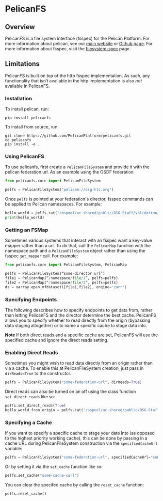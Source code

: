 # PelicanFS

## Overview

PelicanFS is a file system interface (fsspec) for the Pelican Platform.  For more information about pelican, see our [main website](https://pelicanplatform.org) or [Github page](https://github.com/PelicanPlatform/pelican). For more information about fsspec, visit the [filesystem-spec](https://filesystem-spec.readthedocs.io/en/latest/index.html) page.


## Limitations

PelicanFS is built on top of the http fsspec implementation. As such, any functionality that isn’t available in the http implementation is also *not* available in PelicanFS.

### Installation

To install pelican, run:

```
pip install pelicanfs
```

To install from source, run:

```
git clone https://github.com/PelicanPlatform/pelicanfs.git
cd pelicanfs
pip install -e .
```


### Using PelicanFS

To use pelicanfs, first create a `PelicanFileSystem` and provide it with the pelican federation url. As an example using the OSDF federation

```python
from pelicanfs.core import PelicanFileSystem

pelfs = PelicanFileSystem("pelican://osg-htc.org")
```

Once `pelfs` is pointed at your federation's director, fsspec commands can be applied to Pelican namespaces. For example:

```python
hello_world = pelfs.cat('/ospool/uc-shared/public/OSG-Staff/validation/test.txt')
print(hello_world)
```

### Getting an FSMap

Sometimes various systems that interact with an fsspec want a key-value mapper rather than a url. To do that, call the `PelicanMap` function with the namespace path and a `PelicanFileSystem` object rather than using the fsspec `get_mapper` call. For example:

```python
from pelicanfs.core import PelicanFileSystem, PelicanMap

pelfs = PelicanFileSystem(“some-director-url”)
file1 = PelicanMap(“/namespace/file/1”, pelfs=pelfs)
file2 = PelicanMap(“/namespace/file/2”, pelfs=pelfs)
ds = xarray.open_mfdataset([file1,file2], engine='zarr')
```

### Specifying Endpoints

The following describes how to specify endpoints to get data from, rather than letting PelicanFS and the director determine the best cache. PelicanFS allows you to specify whether to read directly from the origin (bypassing data staging altogether) or to name a specific cache to stage data into. 

**Note**
If both direct reads and a specific cache are set, PelicanFS will use the specified cache and ignore the direct reads setting.


### Enabling Direct Reads

Sometimes you might wish to read data directly from an origin rather than via a cache. To enable this at PelicanFileSystem creation, just pass in `dirReads=True` to the constructor.

```python
pelfs = PelicanFileSystem("some-federation-url", dirReads=True)
```

Direct reads can also be turned on an off using the class function `set_direct_reads` like so:

```python
pelfs.set_direct_reads(True)
hello_world_from_origin = pelfs.cat('/ospool/uc-shared/public/OSG-Staff/validation/test.txt')
```

### Specifying a Cache

If you want to specify a specific cache to stage your data into (as opposed to the highest priority working cache), this can be done by passing in a cache URL during PelicanFileSystem construction via the `specifiedCacheUrl` variable:

```python
pelfs = PelicanFileSystem("some-federation-url", specifiedCacheUrl="some-cace-url")
```

Or by setting it via the `set_cache` function like so:

```python
pelfs.set_cache("some-cache-curl")
```

You can clear the specifed cache by calling the `reset_cache` function:

```python
pelfs.reset_cache()
```
